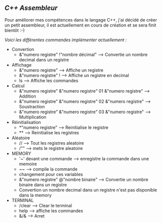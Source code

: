## _C++ Assembleur_

Pour améliorer mes compétences dans le langage C++, j'ai décidé de créer un petit assembleur, il est actuellement en cours de création et se sera finit bientôt :-) 


*Voici les différentes commandes implémenter actuellement :*

* Convertion
  * &"numero registre" !"nombre décimal" --> Convertie un nombre decimal dans un registre
* Affichage 
  * &"numero registre" --> Affiche un registre
  * &"numero registre" ! --> Affiche un registre en decimal
  * ls --> Affiche les commandes
* Calcul 
  * &"numero registre" &"numero registre" 01 &"numero registre" --> Addition
  * &"numero registre" &"numero registre" 02 &"numero registre" --> Soustraction
  * &"numero registre" &"numero registre" 03 &"numero registre" --> Multiplication
* Réinitialisation
  * *"numero registre" --> Reinitialise le registre
  * ** --> Reinitialise les registres
* Aléatoire
  * // --> Tout les registres aleatoire
  * /"<numero registre>" --> mets le registre aleatoire
* MEMORY
  * '~' devant une commande --> enregistre la commande dans une memoire
  * ~~ --> compile la commande
  * changement pour ces variables
  * &"numero registre" @"nombre binaire" --> Convertie un nombre binaire dans un registre
  * Convertion un nombre decimal dans un registre n'est pas disponible dans la memory
* TERMINAL
  * /clear --> Clear le terminal
  * help --> affiche les commandes
  * &/& --> Arret
